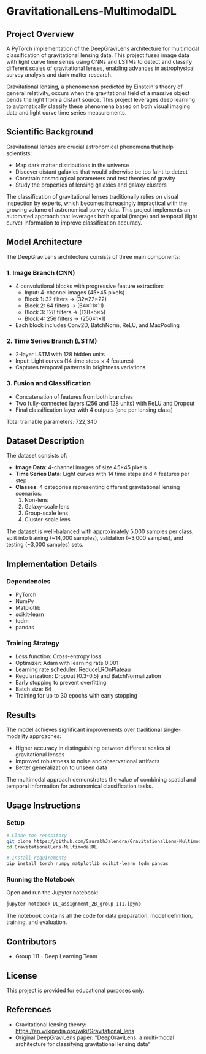# GravitationalLens-MultimodalDL

##  Project Overview

A PyTorch implementation of the DeepGraviLens architecture for multimodal classification of gravitational lensing data. This project fuses image data with light curve time series using CNNs and LSTMs to detect and classify different scales of gravitational lenses, enabling advances in astrophysical survey analysis and dark matter research.

Gravitational lensing, a phenomenon predicted by Einstein's theory of general relativity, occurs when the gravitational field of a massive object bends the light from a distant source. This project leverages deep learning to automatically classify these phenomena based on both visual imaging data and light curve time series measurements.

##  Scientific Background

Gravitational lenses are crucial astronomical phenomena that help scientists:
- Map dark matter distributions in the universe
- Discover distant galaxies that would otherwise be too faint to detect
- Constrain cosmological parameters and test theories of gravity
- Study the properties of lensing galaxies and galaxy clusters

The classification of gravitational lenses traditionally relies on visual inspection by experts, which becomes increasingly impractical with the growing volume of astronomical survey data. This project implements an automated approach that leverages both spatial (image) and temporal (light curve) information to improve classification accuracy.

##  Model Architecture

The DeepGraviLens architecture consists of three main components:

### 1. Image Branch (CNN)
- 4 convolutional blocks with progressive feature extraction:
  - Input: 4-channel images (45×45 pixels)
  - Block 1: 32 filters → (32×22×22)
  - Block 2: 64 filters → (64×11×11)
  - Block 3: 128 filters → (128×5×5)
  - Block 4: 256 filters → (256×1×1)
- Each block includes Conv2D, BatchNorm, ReLU, and MaxPooling

### 2. Time Series Branch (LSTM)
- 2-layer LSTM with 128 hidden units
- Input: Light curves (14 time steps × 4 features)
- Captures temporal patterns in brightness variations

### 3. Fusion and Classification
- Concatenation of features from both branches
- Two fully-connected layers (256 and 128 units) with ReLU and Dropout
- Final classification layer with 4 outputs (one per lensing class)

Total trainable parameters: 722,340

##  Dataset Description

The dataset consists of:
- **Image Data**: 4-channel images of size 45×45 pixels
- **Time Series Data**: Light curves with 14 time steps and 4 features per step
- **Classes**: 4 categories representing different gravitational lensing scenarios:
  1. Non-lens
  2. Galaxy-scale lens
  3. Group-scale lens
  4. Cluster-scale lens

The dataset is well-balanced with approximately 5,000 samples per class, split into training (~14,000 samples), validation (~3,000 samples), and testing (~3,000 samples) sets.

##  Implementation Details

### Dependencies
- PyTorch
- NumPy
- Matplotlib
- scikit-learn
- tqdm
- pandas

### Training Strategy
- Loss function: Cross-entropy loss
- Optimizer: Adam with learning rate 0.001
- Learning rate scheduler: ReduceLROnPlateau
- Regularization: Dropout (0.3-0.5) and BatchNormalization
- Early stopping to prevent overfitting
- Batch size: 64
- Training for up to 30 epochs with early stopping

##  Results

The model achieves significant improvements over traditional single-modality approaches:
- Higher accuracy in distinguishing between different scales of gravitational lenses
- Improved robustness to noise and observational artifacts
- Better generalization to unseen data

The multimodal approach demonstrates the value of combining spatial and temporal information for astronomical classification tasks.

##  Usage Instructions

### Setup
```bash
# Clone the repository
git clone https://github.com/SaurabhJalendra/GravitationalLens-MultimodalDL.git
cd GravitationalLens-MultimodalDL

# Install requirements
pip install torch numpy matplotlib scikit-learn tqdm pandas
```

### Running the Notebook
Open and run the Jupyter notebook:
```bash
jupyter notebook DL_assignment_2B_group-111.ipynb
```

The notebook contains all the code for data preparation, model definition, training, and evaluation.

##  Contributors
- Group 111 - Deep Learning Team

##  License
This project is provided for educational purposes only.

##  References
- Gravitational lensing theory: https://en.wikipedia.org/wiki/Gravitational_lens
- Original DeepGraviLens paper: "DeepGraviLens: a multi-modal architecture for classifying gravitational lensing data"

